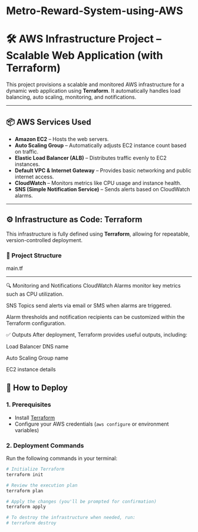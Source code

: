 # Metro-Reward-System-using-AWS
# 🛠️ AWS Infrastructure Project – Scalable Web Application (with Terraform)

This project provisions a scalable and monitored AWS infrastructure for a dynamic web application using **Terraform**. It automatically handles load balancing, auto scaling, monitoring, and notifications.

---

## 📦 AWS Services Used

- **Amazon EC2** – Hosts the web servers.
- **Auto Scaling Group** – Automatically adjusts EC2 instance count based on traffic.
- **Elastic Load Balancer (ALB)** – Distributes traffic evenly to EC2 instances.
- **Default VPC & Internet Gateway** – Provides basic networking and public internet access.
- **CloudWatch** – Monitors metrics like CPU usage and instance health.
- **SNS (Simple Notification Service)** – Sends alerts based on CloudWatch alarms.

---

## ⚙️ Infrastructure as Code: Terraform

This infrastructure is fully defined using **Terraform**, allowing for repeatable, version-controlled deployment.

### 📁 Project Structure 

main.tf

---

🔍 Monitoring and Notifications
CloudWatch Alarms monitor key metrics such as CPU utilization.

SNS Topics send alerts via email or SMS when alarms are triggered.

Alarm thresholds and notification recipients can be customized within the Terraform configuration.

✅ Outputs
After deployment, Terraform provides useful outputs, including:

Load Balancer DNS name

Auto Scaling Group name

EC2 instance details

## 🚀 How to Deploy

### 1. Prerequisites
- Install [Terraform](https://www.terraform.io/downloads)
- Configure your AWS credentials (`aws configure` or environment variables)

### 2. Deployment Commands

Run the following commands in your terminal:

```bash
# Initialize Terraform
terraform init

# Review the execution plan
terraform plan

# Apply the changes (you'll be prompted for confirmation)
terraform apply

# To destroy the infrastructure when needed, run:
# terraform destroy











